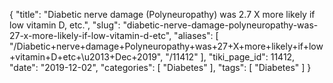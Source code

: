 {
    "title": "Diabetic nerve damage (Polyneuropathy) was 2.7 X more likely if low vitamin D, etc.",
    "slug": "diabetic-nerve-damage-polyneuropathy-was-27-x-more-likely-if-low-vitamin-d-etc",
    "aliases": [
        "/Diabetic+nerve+damage+Polyneuropathy+was+27+X+more+likely+if+low+vitamin+D+etc+\u2013+Dec+2019",
        "/11412"
    ],
    "tiki_page_id": 11412,
    "date": "2019-12-02",
    "categories": [
        "Diabetes"
    ],
    "tags": [
        "Diabetes"
    ]
}